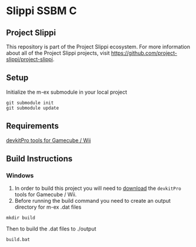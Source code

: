 # Slippi SSBM C
## Project Slippi
This repository is part of the Project Slippi ecosystem. For more information about all of the Project Slippi projects, visit https://github.com/project-slippi/project-slippi.

## Setup
Initialize the m-ex submodule in your local project
```
git submodule init
git submodule update
```
## Requirements
[devkitPro tools for Gamecube / Wii](https://devkitpro.org/wiki/Getting_Started)

## Build Instructions
### Windows
1. In order to build this project you will need to [download](https://github.com/devkitPro/installer/releases) the `devkitPro` tools for Gamecube / Wii.
2. Before running the build command you need to create an output directory for m-ex .dat files
```
mkdir build
```
Then to build the .dat files to ./output
```
build.bat
```
